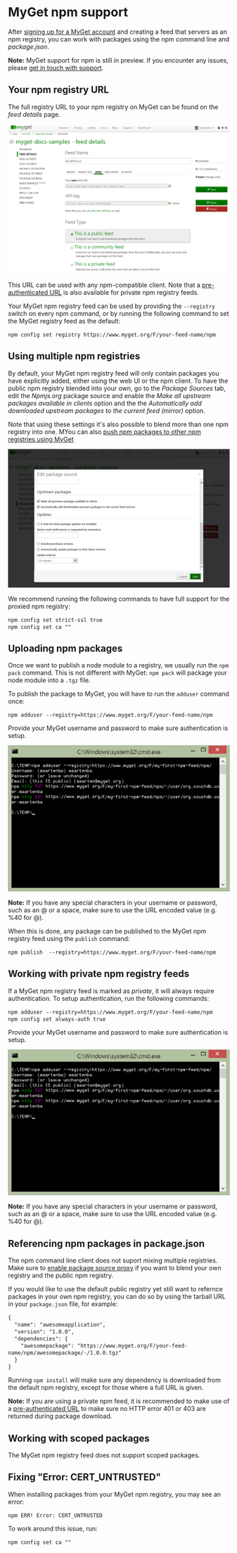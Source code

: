 # MyGet npm support

After [signing up for a MyGet account](http://www.myget.org/Account/Login) and creating a feed that servers as an npm registry, you can work with packages using the npm command line and *package.json*.

<p class="alert alert-info">
    <strong>Note:</strong> MyGet support for npm is still in preview. If you encounter any issues, please <a href="http://www.myget.org/support">get in touch with support</a>.
</p>

## Your npm registry URL

The full registry URL to your npm registry on MyGet can be found on the *feed details* page.

![NPM feed URL on MyGet](Images/npm-feed-details.png)

This URL can be used with any npm-compatible client. Note that a [pre-authenticated URL](/docs/reference/feed-endpoints) is also available for private npm registry feeds.

Your MyGet npm registry feed can be used by providing the `--registry` switch on every npm command, or by running the following command to set the MyGet registry feed as the default:

	npm config set registry https://www.myget.org/F/your-feed-name/npm

## Using multiple npm registries

By default, your MyGet npm registry feed will only contain packages you have explicitly added, either using the web UI or the npm client. To have the public npm registry blended into your own, go to the *Package Sources* tab, edit the *Npmjs.org* package source and enable the *Make all upstream packages available in clients* option and the the *Automatically add downloaded upstream packages to the current feed (mirror)* option.

Note that using these settings it's also possible to blend more than one npm registry into one. MYou can also [push npm packages to other npm registries using MyGet](/docs/reference/package-sources#Scenario_-_Pushing_a_package_upstream)


![Mix your npm registry with the public npm registry](Images/proxy-npm-registry.png)

We recommend running the following commands to have full support for the proxied npm registry:

	npm config set strict-ssl true
	npm config set ca ""

## Uploading npm packages

Once we want to publish a node module to a registry, we usually run the `npm pack` command. This is not different with MyGet: `npm pack` will package your node module into a `.tgz` file.

To publish the package to MyGet, you will have to run the `adduser` command once:

	npm adduser --registry=https://www.myget.org/F/your-feed-name/npm

Provide your MyGet username and password to make sure authentication is setup.

![Specifying credentials to use the MyGet npm registry](Images/npm-adduser.png)

<p class="alert alert-info">
    <strong>Note:</strong> If you have any special characters in your username or password, such as an @ or a space, make sure to use the URL encoded value (e.g. %40 for @).
</p>

When this is done, any package can be published to the MyGet npm registry feed using the `publish` command:

	npm publish  --registry=https://www.myget.org/F/your-feed-name/npm

## Working with private npm registry feeds

If a MyGet npm registry feed is marked as *private*, it will always require authentication. To setup authentication, run the following commands:
	
	npm adduser --registry=https://www.myget.org/F/your-feed-name/npm
	npm config set always-auth true 

Provide your MyGet username and password to make sure authentication is setup.

![Specifying credentials to use the MyGet npm registry](Images/npm-adduser.png)

<p class="alert alert-info">
    <strong>Note:</strong> If you have any special characters in your username or password, such as an @ or a space, make sure to use the URL encoded value (e.g. %40 for @).
</p>

## Referencing npm packages in package.json

The npm command line client does not suport mixing multiple registries. Make sure to <a href="#Using_both_public_and_private_npm">enable package source proxy</a> if you want to blend your own registry and the public npm registry.

If you would like to use the default public registry yet still want to refernce packages in your own npm registry, you can do so by using the tarball URL in your `package.json` file, for example:

	{
	  "name": "awesomeapplication",
	  "version": "1.0.0",
	  "dependencies": {
	    "awesomepackage": "https://www.myget.org/F/your-feed-name/npm/awesomepackage/-/1.0.0.tgz"
	  }
	}

Running `npm install` will make sure any dependency is downloaded from the default npm registry, except for those where a full URL is given.

<p class="alert alert-info">
    <strong>Note:</strong> If you are using a private npm feed, it is recommended to make use of a <a href="/docs/reference/feed-endpoints">pre-authenticated URL</a> to make sure no HTTP error 401 or 403 are returned during package download.
</p>

## Working with scoped packages

The MyGet npm registry feed does not support scoped packages.

## Fixing "Error: CERT_UNTRUSTED"

When installing packages from your MyGet npm registry, you may see an error:

	npm ERR! Error: CERT_UNTRUSTED

To work around this issue, run:

	npm config set ca ""